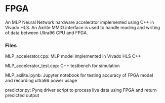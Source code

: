 # FPGA #

An MLP Neural Network hardware accelerator implemented using C++ in Vivado HLS. An Axilite MMIO interface is used to handle reading and writing of data between Ultra96 CPU and FPGA.


### Files ###

MLP_accelerator.cpp: MLP model implemented in Vivado HLS C++

MLP_accelerator_test.cpp: C++ testbench for simulation

MLP_axilite.ipynb: Jupyter notebook for testing accuracy of FPGA model and recording ultra96 power usage

predictor.py: Pynq driver script to process live data using FPGA and return predicted output 


